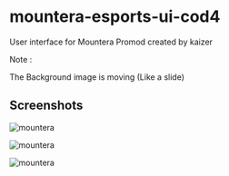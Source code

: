 # mountera-esports-ui-cod4
User interface for Mountera Promod created by kaizer


Note :

The Background image is moving (Like a slide)


## Screenshots

![mountera](https://i.imgur.com/u1h1ExQ.png)

![mountera](https://i.imgur.com/BNmt4Me.png)

![mountera](https://i.imgur.com/I7mHv8I.png)
